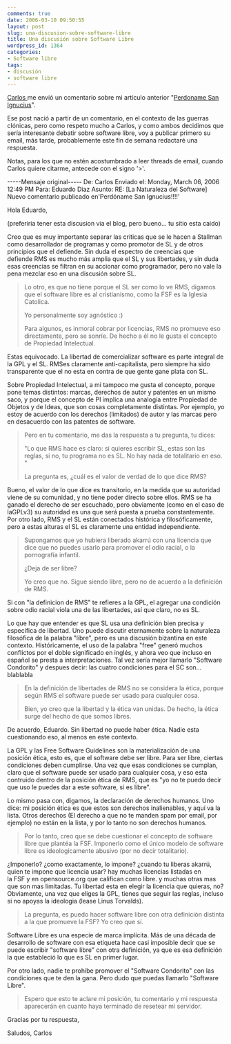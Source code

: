 ```yaml
---
comments: true
date: 2006-03-10 09:50:55
layout: post
slug: una-discusion-sobre-software-libre
title: Una discusión sobre Software Libre
wordpress_id: 1364
categories:
- Software libre
tags:
- discusión
- software libre
---
```


[Carlos ](http://replay.waybackmachine.org/20071028181327/http://eldiabloenlosdetalles.net/)me envió un comentario sobre mi artículo anterior "[Perdoname San Ignucius](http://replay.waybackmachine.org/20071028181327/http://www.lnds.net/2006/03/perdoname_san_ignucius.html)".

Ese post nació a partir de un comentario, en el contexto de las guerras clónicas, pero como respeto mucho a Carlos, y como ambos decidimos que sería interesante debatir sobre software libre, voy a publicar primero su email, más tarde, probablemente este fin de semana redactaré una respuesta.

Notas, para los que no estén acostumbrado a leer threads de email, cuando Carlos quiere citarme, antecede con el signo '>'.

-----Mensaje original-----
De: Carlos
Enviado el: Monday, March 06, 2006 12:49 PM
Para: Eduardo Diaz
Asunto: RE: [La Naturaleza del Software] Nuevo comentario publicado en'Perdóname San Ignucius!!!!'

Hola Eduardo,

(preferiria tener esta discusion via el blog, pero bueno... tu sitio esta caido)

Creo que es muy importante separar las criticas que se le hacen a Stallman como desarrollador de programas y como promotor de SL y de otros principios que el defiende. Sin duda el espectro de creencias que defiende RMS es mucho más amplia que el SL y sus libertades, y sin duda esas creencias se filtran en su accionar como programador, pero no vale la pena mezclar eso en una discusión sobre SL.

> Lo otro, es que no tiene porque el SL ser como lo ve RMS, digamos que
> el software libre es al cristianismo, como la FSF es la Iglesia Catolica.
>
> Yo personalmente soy agnóstico :)
>
> Para algunos, es inmoral cobrar por licencias, RMS no promueve eso
> directamente, pero se sonríe.
> De hecho a él no le gusta el concepto de Propiedad Intelectual.
>

Estas equivocado. La libertad de comercializar software es parte integral de la GPL y el SL. RMSes claramente anti-capitalista, pero siempre ha sido transparente que el no esta en contra de que gente gane plata con SL.

Sobre Propiedad Intelectual, a mi tampoco me gusta el concepto, porque pone temas distintos: marcas, derechos de autor y patentes en un mismo saco, y porque el concepto de PI implica una analogía entre Propiedad de Objetos y de Ideas, que son cosas completamente distintas. Por ejemplo, yo estoy de acuerdo con los derechos (limitados) de autor y las marcas pero en desacuerdo con las patentes de software.

> Pero en tu comentario, me das la respuesta a tu pregunta, tu dices:
>
> "Lo que RMS hace es claro: si quieres escribir SL, estas son las
> reglas, si no, tu programa no es SL. No hay nada de totalitario en eso. "
>
> La pregunta es, ¿cuál es el valor de verdad de lo que dice RMS?
>

Bueno, el valor de lo que dice es transitorio, en la medida que su autoridad viene de su comunidad, y no tiene poder directo sobre ellos.
RMS se ha ganado el derecho de ser escuchado, pero obviamente (como en el caso de laGPLv3) su autoridad es una que será puesta a prueba constantemente. Por otro lado, RMS y el SL están conectados histórica y filosóficamente, pero a estas alturas el SL es claramente una entidad independiente.

> Supongamos que yo hubiera liberado akarrú con una licencia que dice
> que no puedes usarlo para promover el odio racial, o la pornografía infantil.
>
> ¿Deja de ser libre?
>
> Yo creo que no. Sigue siendo libre, pero no de acuerdo a la definición
> de RMS.

Si con "la definicion de RMS" te refieres a la GPL, el agregar una condición sobre odio racial viola una de las libertades, así que claro, no es SL.

Lo que hay que entender es que SL usa una definición bien precisa y específica de libertad. Uno puede discutir eternamente sobre la naturaleza filosófica de la palabra "libre", pero es una discusión bizantina en este contexto. Históricamente, el uso de la palabra "free"
generó muchos conflictos por el doble significado en inglés, y ahora veo que incluso en español se presta a interpretaciones. Tal vez sería mejor llamarlo "Software Condorito" y despues decir: las cuatro condiciones para el SC son... blablabla

>
> En la definición de libertades de RMS no se considera la ética, porque
> según RMS el software puede ser usado para cualquier cosa.
>
> Bien, yo creo que la libertad y la ética van unidas. De hecho, la
> ética surge del hecho de que somos libres.

De acuerdo, Eduardo. Sin libertad no puede haber ética. Nadie esta cuestionando eso, al menos en este contexto.

La GPL y las Free Software Guidelines son la materialización de una posición ética, esto es, que el software debe ser libre. Para ser libre, ciertas condiciones deben cumplirse. Una vez que esas condiciones se cumplan, claro que el software puede ser usado para cualquier cosa, y eso esta contruido dentro de la posición ética de RMS, que es "yo no te puedo decir que uso le puedes dar a este software, si es libre".

Lo mismo pasa con, digamos, la declaración de derechos humanos. Uno
dice: mi posición ética es que estos son derechos inalienables, y aquí va la lista. Otros derechos (El derecho a que no te manden spam por email, por ejemplo) no están en la lista, y por lo tanto no son derechos humanos.

> Por lo tanto, creo que se debe cuestionar el concepto de software
> libre que plantéa la FSF.
> Imponerlo como el único modelo de software libre es ideologicamente
> abusivo (por no decir totalitario).

¿Imponerlo? ¿como exactamente, lo impone? ¿cuando tu liberas akarrú, quien te impone que licencia usar? hay muchas licencias listadas en la FSF y en opensource.org que califican como libre. y muchas otras mas que son mas limitadas. Tu libertad esta en elegir la licencia que quieras, no? Obviamente, una vez que eliges la GPL, tienes que seguir las reglas, incluso si no apoyas la ideologia (lease Linus Torvalds).

>
> La pregunta, es puedo hacer software libre con otra definición
> distinta a la que promueve la FSF?
> Yo creo que sí.
>

Software Libre es una especie de marca implícita. Más de una década de desarrollo de software con esa etiqueta hace casi imposible decir que se puede escribir "software libre" con otra definición, ya que es esa definición la que estableció lo que es SL en primer lugar.

Por otro lado, nadie te prohíbe promover el "Software Condorito" con las condiciones que te den la gana. Pero dudo que puedas llamarlo "Software Libre".

> Espero que esto te aclare mi posición, tu comentario y mi respuesta
> aparecerán en cuanto haya terminado de resetear mi servidor.

Gracias por tu respuesta,

Saludos,
Carlos
